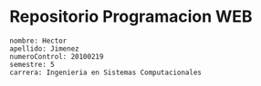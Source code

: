 # Repositorio Programacion WEB
    nombre: Hector
    apellido: Jimenez
    numeroControl: 20100219
    semestre: 5
    carrera: Ingenieria en Sistemas Computacionales
